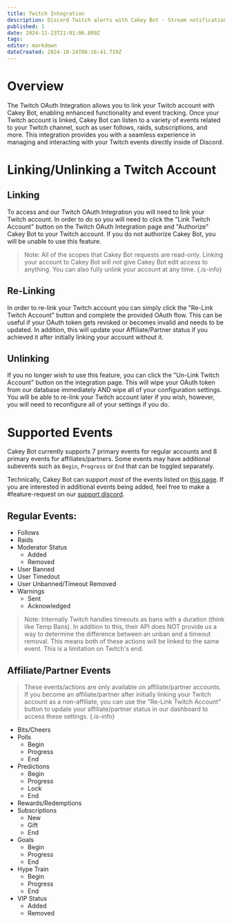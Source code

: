 ```yaml
---
title: Twitch Integration
description: Discord Twitch alerts with Cakey Bot - Stream notifications, live roles, subscriber sync. Streamer integration guide.
published: 1
date: 2024-11-23T21:01:06.899Z
tags: 
editor: markdown
dateCreated: 2024-10-24T06:16:41.719Z
---
```


# Overview
The Twitch OAuth Integration allows you to link your Twitch account with Cakey Bot, enabling enhanced functionality and event tracking. Once your Twitch account is linked, Cakey Bot can listen to a variety of events related to your Twitch channel, such as user follows, raids, subscriptions, and more. This integration provides you with a seamless experience in managing and interacting with your Twitch events directly inside of Discord.

# Linking/Unlinking a Twitch Account
## Linking 
To access and our Twitch OAuth Integration you will need to link your Twitch account. In order to do so you will need to click the "Link Twitch Account" button on the Twitch OAuth Integration page and "Authorize" Cakey Bot to your Twitch account. If you do not authorize Cakey Bot, you will be unable to use this feature.

> Note: All of the scopes that Cakey Bot requests are read-only. Linking your account to Cakey Bot will _not_ give Cakey Bot edit access to anything. You can also fully unlink your account at any time.
{.is-info}

## Re-Linking
In order to re-link your Twitch account you can simply click the "Re-Link Twitch Account" button and complete the provided OAuth flow. This can be useful if your OAuth token gets revoked or becomes invalid and needs to be updated. In addition, this will update your Affiliate/Partner status if you achieved it after initially linking your account without it.

## Unlinking
If you no longer wish to use this feature, you can click the "Un-Link Twitch Account" button on the integration page. This will wipe your OAuth token from our database immediately AND wipe all of your configuration settings. You will be able to re-link your Twitch account later if you wish, however, you will need to reconfigure all of your settings if you do.

# Supported Events
Cakey Bot currently supports 7 primary events for regular accounts and 8 primary events for affiliates/partners. Some events may have additional subevents such as `Begin`, `Progress` or `End` that can be toggled separately. 

Technically, Cakey Bot can support _most_ of the events listed on [this page](https://dev.twitch.tv/docs/eventsub/eventsub-subscription-types/). If you are interested in additional events being added, feel free to make a #feature-request on our [support discord](https://cakey.bot/discord).

## Regular Events:
* Follows
* Raids
* Moderator Status
  * Added
  * Removed
* User Banned
* User Timedout
* User Unbanned/Timeout Removed
* Warnings
  * Sent
  * Acknowledged

> Note: Internally Twitch handles timeouts as bans with a duration (think like Temp Bans). In addition to this, their API does NOT provide us a way to determine the difference between an unban and a timeout removal. This means both of these actions will be linked to the same event. This is a limitation on Twitch's end.

## Affiliate/Partner Events
> These events/actions are only available on affiliate/partner accounts. If you become an affiliate/partner after initially linking your Twitch account as a non-affiliate, you can use the "Re-Link Twitch Account" button to update your affiliate/partner status in our dashboard to access these settings.
{.is-info}

* Bits/Cheers
* Polls
  * Begin
  * Progress
  * End
* Predictions
  * Begin
  * Progress
  * Lock
  * End
* Rewards/Redemptions
* Subscriptions
  * New
  * Gift
  * End
* Goals
  * Begin
  * Progress
  * End
* Hype Train
  * Begin
  * Progress
  * End
* VIP Status
  * Added
  * Removed